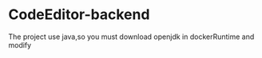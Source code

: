 # CodeEditor-backend

The project use java,so you must download openjdk in dockerRuntime
and modify 
